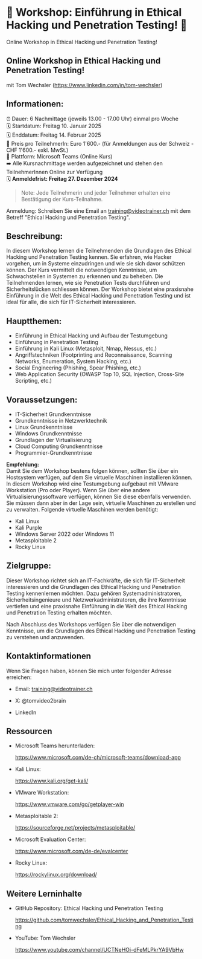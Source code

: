 # 📢  Workshop: Einführung in Ethical Hacking und Penetration Testing! 📢
Online Workshop in Ethical Hacking und Penetration Testing!

## Online Workshop in Ethical Hacking und Penetration Testing!
mit Tom Wechsler (https://www.linkedin.com/in/tom-wechsler)

## Informationen:
⏰ Dauer: 6 Nachmittage (jeweils 13.00 - 17.00 Uhr) einmal pro Woche  
🗓️ Startdatum: Freitag 10. Januar 2025  
🗓️ Enddatum:  Freitag 14. Februar 2025  
💸 Preis pro TeilnehmerIn: Euro 1'600.- (für Anmeldungen aus der Schweiz - CHF 1'600.- exkl. MwSt.)  
📍 Plattform: Microsoft Teams (Online Kurs)  
➡️ Alle Kursnachmittage werden aufgezeichnet und stehen den TeilnehmerInnen Online zur Verfügung  
🗓️ **Anmeldefrist: Freitag 27. Dezember 2024**  

> Note: Jede Teilnehmerin und jeder Teilnehmer erhalten eine Bestätigung der Kurs-Teilnahme.

Anmeldung: Schreiben Sie eine Email an training@videotrainer.ch mit dem Betreff "Ethical Hacking und Penetration Testing".  

## Beschreibung:
In diesem Workshop lernen die Teilnehmenden die Grundlagen des Ethical Hacking und Penetration Testing kennen. Sie erfahren, wie Hacker vorgehen, um in Systeme einzudringen und wie sie sich davor schützen können. Der Kurs vermittelt die notwendigen Kenntnisse, um Schwachstellen in Systemen zu erkennen und zu beheben. Die Teilnehmenden lernen, wie sie Penetration Tests durchführen und Sicherheitslücken schliessen können. Der Workshop bietet eine praxisnahe Einführung in die Welt des Ethical Hacking und Penetration Testing und ist ideal für alle, die sich für IT-Sicherheit interessieren.

## Hauptthemen:
- Einführung in Ethical Hacking und Aufbau der Testumgebung
- Einführung in Penetration Testing
- Einführung in Kali Linux (Metasploit, Nmap, Nessus, etc.)
- Angriffstechniken (Footprinting and Reconnaissance, Scanning Networks, Enumeration, System Hacking, etc.)
- Social Engineering (Phishing, Spear Phishing, etc.)
- Web Application Security (OWASP Top 10, SQL Injection, Cross-Site Scripting, etc.)


## Voraussetzungen:
- IT-Sicherheit Grundkenntnisse
- Grundkenntnisse in Netzwerktechnik
- Linux Grundkenntnisse
- Windows Grundkenntnisse
- Grundlagen der Virtualisierung
- Cloud Computing Grundkenntnisse
- Programmier-Grundkenntnisse

**Empfehlung:**  
Damit Sie dem Workshop bestens folgen können, sollten Sie über ein Hostsystem verfügen, auf dem Sie virtuelle Maschinen installieren können. In diesem Workshop wird eine Testumgebung
aufgebaut mit VMware Workstation (Pro oder Player). Wenn Sie über eine andere Virtualisierungssoftware verfügen, können Sie diese ebenfalls verwenden. Sie müssen dann aber in der Lage sein, virtuelle Maschinen zu erstellen und zu verwalten. Folgende virtuelle Maschinen werden benötigt:
- Kali Linux
- Kali Purple
- Windows Server 2022 oder Windows 11
- Metasploitable 2
- Rocky Linux

## Zielgruppe:
Dieser Workshop richtet sich an IT-Fachkräfte, die sich für IT-Sicherheit interessieren und die Grundlagen des Ethical Hacking und Penetration Testing kennenlernen möchten. Dazu gehören Systemadministratoren, Sicherheitsingenieure und Netzwerkadministratoren, die ihre Kenntnisse vertiefen und eine praxisnahe Einführung in die Welt des Ethical Hacking und Penetration Testing erhalten möchten.

Nach Abschluss des Workshops verfügen Sie über die notwendigen Kenntnisse, um die Grundlagen des Ethical Hacking und Penetration Testing zu verstehen und anzuwenden.

## Kontaktinformationen
Wenn Sie Fragen haben, können Sie mich unter folgender Adresse erreichen:

- Email: training@videotrainer.ch

- X: @tomvideo2brain

- LinkedIn

## Ressourcen
- Microsoft Teams herunterladen:

  https://www.microsoft.com/de-ch/microsoft-teams/download-app

- Kali Linux:

  https://www.kali.org/get-kali/

- VMware Workstation:

  https://www.vmware.com/go/getplayer-win

- Metasploitable 2:

  https://sourceforge.net/projects/metasploitable/

- Microsoft Evaluation Center:

  https://www.microsoft.com/de-de/evalcenter

- Rocky Linux:
    
  https://rockylinux.org/download/

## Weitere Lerninhalte
- GitHub Repository: Ethical Hacking und Penetration Testing

  https://github.com/tomwechsler/Ethical_Hacking_and_Penetration_Testing

- YouTube: Tom Wechsler
  
  https://www.youtube.com/channel/UCTNeHOi-dFeMLPkrYA9VbHw

